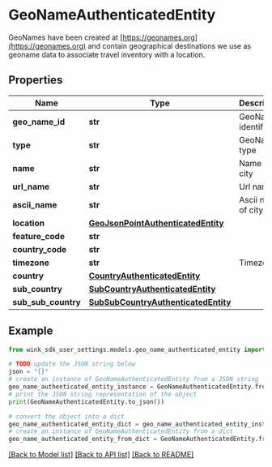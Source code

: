 # GeoNameAuthenticatedEntity

GeoNames have been created at [https://geonames.org](https://geonames.org) and contain geographical destinations we use as geoname data to associate travel inventory with a location.

## Properties

Name | Type | Description | Notes
------------ | ------------- | ------------- | -------------
**geo_name_id** | **str** | GeoName identifier | [optional] 
**type** | **str** | GeoName type | [optional] 
**name** | **str** | Name of city | [optional] 
**url_name** | **str** | Url name | [optional] 
**ascii_name** | **str** | Ascii name of city | [optional] 
**location** | [**GeoJsonPointAuthenticatedEntity**](GeoJsonPointAuthenticatedEntity.md) |  | [optional] 
**feature_code** | **str** |  | [optional] 
**country_code** | **str** |  | [optional] 
**timezone** | **str** | Timezone | [optional] 
**country** | [**CountryAuthenticatedEntity**](CountryAuthenticatedEntity.md) |  | [optional] 
**sub_country** | [**SubCountryAuthenticatedEntity**](SubCountryAuthenticatedEntity.md) |  | [optional] 
**sub_sub_country** | [**SubSubCountryAuthenticatedEntity**](SubSubCountryAuthenticatedEntity.md) |  | [optional] 

## Example

```python
from wink_sdk_user_settings.models.geo_name_authenticated_entity import GeoNameAuthenticatedEntity

# TODO update the JSON string below
json = "{}"
# create an instance of GeoNameAuthenticatedEntity from a JSON string
geo_name_authenticated_entity_instance = GeoNameAuthenticatedEntity.from_json(json)
# print the JSON string representation of the object
print(GeoNameAuthenticatedEntity.to_json())

# convert the object into a dict
geo_name_authenticated_entity_dict = geo_name_authenticated_entity_instance.to_dict()
# create an instance of GeoNameAuthenticatedEntity from a dict
geo_name_authenticated_entity_from_dict = GeoNameAuthenticatedEntity.from_dict(geo_name_authenticated_entity_dict)
```
[[Back to Model list]](../README.md#documentation-for-models) [[Back to API list]](../README.md#documentation-for-api-endpoints) [[Back to README]](../README.md)


